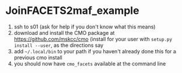 # JoinFACETS2maf_example

1. ssh to s01 (ask for help if you don't know what this means)
1. download and install the CMO package at https://github.com/mskcc/cmo (install for your user with `setup.py install --user`, as the directions say
1. add `~/.local/bin` to your path if you haven't already done this for a previous cmo install
1. you should now have `cmo_facets` available at the command line

